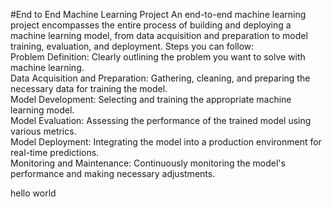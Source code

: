 #End to End Machine Learning Project
An end-to-end machine learning project encompasses the entire process of building and deploying a machine learning model, from data acquisition and preparation to model training, evaluation, and deployment.
Steps you can follow:
<br>
Problem Definition: Clearly outlining the problem you want to solve with machine learning. 
<br>
Data Acquisition and Preparation: Gathering, cleaning, and preparing the necessary data for training the model. 
<br>
Model Development: Selecting and training the appropriate machine learning model. 
<br>
Model Evaluation: Assessing the performance of the trained model using various metrics. 
<br>
Model Deployment: Integrating the model into a production environment for real-time predictions. 
<br>
Monitoring and Maintenance: Continuously monitoring the model's performance and making necessary adjustments. 

hello world
